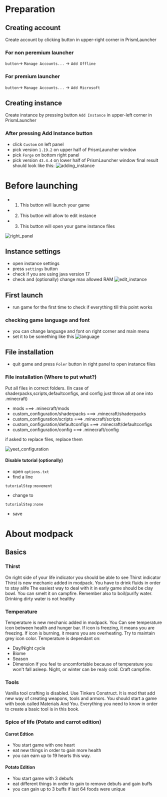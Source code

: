 # Preparation 
## Creating account
Create account by clicking button in upper-right corner in PrismLauncher
### For non peremium launcher
`button`-> `Manage Accounts...` -> `Add Offline`
### For premium launcher
`button`-> `Manage Accounts...` -> `Add Microsoft`
## Creating instance
Create instance by pressing button `Add Instance` in upper-left corner in PrismLauncher
### After pressing Add Instance button
- click `Custom` on left panel 
- pick version `1.19.2` on upper half of PrismLauncher window
- pick `Forge` on bottom right panel
- pick version `43.4.4` on lower half of PrismLauncher window
final result should look like this: ![adding_instance](images/adding_instance.png)

# Before launching
- 1. This button will launch your game
- 2. This button will allow to edit instance
- 3. This button will open your game instance files


![right_panel](images/right_panel.png)
## Instance settings
- open instance settings 
- press `settings` button
- check if you are using java version 17
- check and (optionally) change max allowed RAM
![edit_instance](images/edit_instance.png)
## First launch
- run game for the first time to check if everything till this point works
### checking game language and font 
- you can change language and font on right corner and main menu
- set it to be something like this
![language](images/language.png)
## File installation
- quit game and press `Foler` button in right panel to open instance files
### File installation (Where to put what?)
Put all files in correct folders. 
(In case of shaderpacks,scripts,defaultconfigs, and config just throw all at one into .minecraft)

- mods                                  ===> .minecraft/mods
- custom_configuration/shaderpacks      ===> .minecraft/shaderpacks   
- custom_configuration/scripts          ===> .minecraft/scripts       
- custom_configuration/defaultconfigs   ===> .minecraft/defaultconfigs
- custom_configuration/config           ===> .minecraft/config        

if asked to replace files, replace them


![yeet_configuration](images/yeet_configuration.png)
#### Disable tutorial (optionally) 
- open `options.txt`
- find a line 
```
tutorialStep:movement
```
- change to
```
tutorialStep:none
```
- save
# About modpack
## Basics
### Thirst 
On right side of your life indicator you should be able to see Thirst indicator
Thirst is new mechanic added in modpack. You have to drink fluids in order to stay alife
The easiest way to deal with it in early game should be clay bowl. You can smelt it on campfire.
Remember also to boil/purify water. Drinking dirty water is not healthy
### Temperature
Temperature is new mechanic added in modpack.
You Can see temperature icon between health and hunger bar.
If icon is freezing, it means you are freezing.
If icon is burning, it means you are overheating.
Try to maintain grey icon color.
Temperature is dependant on:
- Day/Night cycle
- Biome
- Season
- Dimension 
If you feel to uncomfortable because of temperature you won't fall asleep.
Night, or winter can be realy cold.
Craft campfire. 
### Tools
Vanilla tool crafting is disabled. Use Tinkers Construct.
It is mod that add new way of creating weapons, tools and armors.
You should start a game with book called Materials And You.
Everything you need to know in order to create a basic tool is in this book.
### Spice of life (Potato and carrot edition)
#### Carrot Edtion
- You start game with one heart
- eat new things in order to gain more health
- you can earn up to 19 hearts this way. 
#### Potato Edition
- You start game with 3 debufs
- eat different things in order to gain to remove debufs and gain buffs
- you can gain up to 3 buffs if last 64 foods were unique

